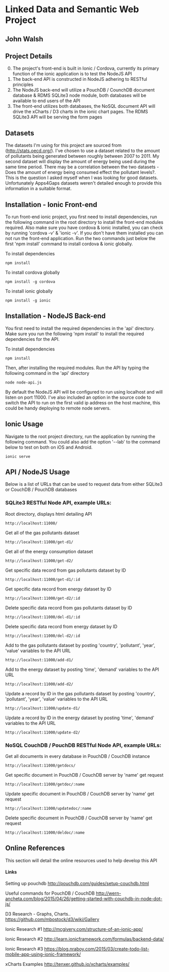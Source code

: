 # Linked Data and Semantic Web Project
## John Walsh

Project Details
---------------
0. The project's front-end is built in Ionic / Cordova, currently its primary function of the ionic application is to test the NodeJS API
0. The back-end API is constructed in NodeJS adhering to RESTful principles
0. The NodeJS back-end will utilize a PouchDB / CounchDB document database & RDMS SQLite3 node module, both databases will be available to end users of the API
0. The front-end utilizes both databases, the NoSQL document API will drive the xCharts / D3 charts in the ionic chart pages. The RDMS SQLite3 API will be serving the form pages

Datasets
--------
The datasets I'm using for this project are sourced from (http://stats.oecd.org/). I've chosen  to use a dataset related to the amount of pollutants being generated between roughly between 2007 to 2011. My second dataset will display the amount of energy being used during the same time period. There may be a correlation between the two datasets - Does the amount of energy being consumed effect the pollutant levels?. This is the question I asked myself when I was looking for good datasets. Unfortunately Apps4Gaps datasets weren't detailed enough to provide this information in a suitable format.

Installation - Ionic Front-end
------------------------------
To run front-end ionic project, you first need to install dependencies, run the following command in the root directory to install the front-end modules required. Also make sure you have cordova & ionic installed, you can check by running 'cordova -v' & 'ionic -v'. If you don't have them installed you can not run the front-end application. Run the two commands just below the first 'npm install' command to install cordova & ionic globally.

To install dependencies
```
npm install
```

To install cordova globally
```
npm install -g cordova
```

To install ionic globally
```
npm install -g ionic
```

Installation - NodeJS Back-end
------------------------------
You first need to install the required dependencies in the 'api' directory. Make sure you run the following 'npm install' to install the required dependencies for the API.

To install dependencies
```
npm install
```

Then, after installing the required modules. Run the API by typing the following command in the 'api' directory

```
node node-api.js
```

By default the NodeJS API will be configured to run using localhost and will listen on port 11000. I've also included an option in the source code to switch the API to run on the first valid ip address on the host machine, this could be handy deploying to remote node servers.

Ionic Usage
-----------
Navigate  to the root project directory, run the application by running the following command. You could also add the option
'--lab' to the command below to test on both on iOS and Android.

```
ionic serve
```

API / NodeJS Usage
------------------
Below is a list of URLs that can be used to request data from either SQLite3 or CouchDB / PouchDB databases

### SQLite3 RESTful Node API, example URLs:
Root directory, displays html detailing API
```
http://localhost:11000/
```

Get all of the gas pollutants dataset
```
http://localhost:11000/get-d1/
```

Get all of the energy consumption dataset
```
http://localhost:11000/get-d2/
```

Get specific data record from gas pollutants dataset by ID
```
http://localhost:11000/get-d1/:id
```

Get specific data record from energy dataset by ID
```
http://localhost:11000/get-d2/:id
```

Delete specific data record from gas pollutants dataset by ID
```
http://localhost:11000/del-d1/:id
```

Delete specific data record from energy dataset by ID
```
http://localhost:11000/del-d2/:id
```

Add to the gas pollutants dataset by posting 'country', 'pollutant', 'year', 'value' variables to the API URL
```
http://localhost:11000/add-d1/
```

Add to the energy dataset by posting 'time', 'demand' variables to the API URL
```
http://localhost:11000/add-d2/
```

Update a record by ID in the gas pollutants dataset by posting 'country', 'pollutant', 'year', 'value' variables to the API URL
```
http://localhost:11000/update-d1/
```

Update a record by ID in the energy dataset by posting 'time', 'demand' variables to the API URL
```
http://localhost:11000/update-d2/
```
### NoSQL CouchDB / PouchDB RESTful Node API, example URLs:

Get all documents in every database in PouchDB / CouchDB instance
```
http://localhost:11000/getdocs/
```

Get specific document in PouchDB / CouchDB server by 'name' get request
```
http://localhost:11000/getdoc/:name
```

Update specific document in PouchDB / CouchDB server by 'name' get request
```
http://localhost:11000/updatedoc/:name
```

Delete specific document in PouchDB / CouchDB server by 'name' get request
```
http://localhost:11000/deldoc/:name
```

Online References
-----------------
This section will detail the online resources used to help develop this API

#### Links

Setting up pouchdb
http://pouchdb.com/guides/setup-couchdb.html

Useful commands for PouchDB / CouchDB
http://wern-ancheta.com/blog/2015/04/26/getting-started-with-couchdb-in-node-dot-js/

D3 Research - Graphs, Charts..
https://github.com/mbostock/d3/wiki/Gallery

Ionic Research #1
http://mcgivery.com/structure-of-an-ionic-app/

Ionic Research #2
http://learn.ionicframework.com/formulas/backend-data/

Ionic Research #3
https://blog.nraboy.com/2015/03/create-todo-list-mobile-app-using-ionic-framework/

xCharts Examples
http://tenxer.github.io/xcharts/examples/

